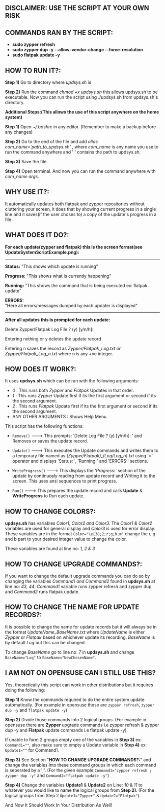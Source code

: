## DISCLAIMER: USE THE SCRIPT AT YOUR OWN RISK

## COMMANDS RAN BY THE SCRIPT:
- **sudo zypper refresh**
- **sudo zypper dup -y --allow-vendor-change --force-resolution**
- **sudo flatpak update -y**

## HOW TO RUN IT?:

**Step 1)** Go to directory where *updsys.sh* is

**Step 2)** Run the command *chmod +x updsys.sh* this allows updsys.sh to be
executable. Now you can run the script using ./updsys.sh from updsys.sh's
directory.

**Additional Steps:(This allows the use of this script anywhere on 
the home system)**

**Step 1)** Open *~/.bashrc* in any editor.
(Remember to make a backup before any changes)

**Step 2)** Go to the end of the file and add 
*alias com_name='path_to_updsys.sh'* , where *com_name* is any name you use 
to run the command anywhere and ' ' contains the path to updsys.sh.

**Step 3)** Save the file.

**Step 4)** Open terminal. And now you can run the command 
anywhere with *com_name args*.

## WHY USE IT?:

It automatically updates both flatpak and zypper repositories without 
cluttering your screen, it does that by showing current progress in a 
single line and it saves(if the user choses to) a copy of the update's 
progress in a file.

## WHAT DOES IT DO?:

**For each update(zypper and flatpak) this is the screen format(see UpdateSystemScriptExample.png):**

-------------------------------------------------------------------------
**Status:** "This shows which update is running"                           
                                                                        
**Progress:** "This shows what is currently happening"                    
                                                                        
**Running:** "This shows the command that is being executed ex: flatpak update"
                                                                        
**ERRORS:**                                                               
"Here all errors/messages dumped by each updater is displayed"

-------------------------------------------------------------------------

**After all updates this is prompted for each update:**

Delete Zypper/Flatpak Log File ? (y) [y/n/h]: 

Entering nothing or y deletes the update record

Entering n saves the record as *Zypper/Flatpak_Log.txt or 
Zypper/Flatpak_Log_n.txt* where n is any +ve integer.

## HOW DOES IT WORK?:

It uses **updsys.sh** which can be ran with the following arguments:
- *0* : This runs both *Zypper* and *Flatpak* Updates in that order.
- *1* : This runs *Zypper* Update first if its the first argument or 
second if its the second argument.
- *2* : This runs *Flatpak* Update first if its the first argument or 
second if its the second argument.
- ANY OTHER ARGUMENTS : Shows Help Menu.

This script has the following functions:

- `Remove()` ---> This prompts: 'Delete Log File ? (y) [y/n/h]: ' and 
	Removes or saves the update record.

- `Update()` ---> 
	This executes the Update commands and writes them to a temporary file 
	named as *(Zypper/Flatpak)_(Log/Log_n).txt* using '>' operator 
	and displays 'Status: ', 'Running:' and 'ERRORS:' sections. 
	
- `WriteProgress()` --->
	This displays the *'Progress:'* section of the update by continuosly 
	reading from update record and Writing it to the screen. This uses 
	ansi sequences to print progress.

- `Run()` --->
	This prepares the update record and calls **Update** & **WriteProgress**
	to Run each update.

## HOW TO CHANGE COLORS?:

**updsys.sh** has variables *Color1, Color2 and Color3*. The *Color1 & Color2* variables
are used for general display and *Color3* is used for error
display. These variables are in the format `Color="\e[38;2;r;g;b;m"`
change the r, g and b part to your desired integer value to change the
color.

These variables are found at line no: *1, 2 & 3*

## HOW TO CHANGE UPGRADE COMMANDS?:

If you want to change the default upgrade commands you can do so by
changing the variables *Command1 and Command2* found in **updsys.sh** at 
line no: *43, 44*. *Command1* variable runs zypper refresh and zypper dup and
*Command2* runs flatpak update.

## HOW TO CHANGE THE NAME FOR UPDATE RECORDS?:

It is possible to change the name for update records but it will
always be in the format *UpdateName_BaseName.txt* where *UpdateName* 
is either *Zypper* or *Flatpak* based on whichever update
its recording. *BaseName* is by default *Log* but this can be changed.

To change *BaseName* go to line no: *7* in **updsys.sh** and change
`BaseName="Log"` to `BaseName="NewChosenName"`.

## I AM NOT ON OPENSUSE CAN I STILL USE THIS?

Yes, theoretically this script can work in other distributions but it requires
doing the following:

**Step 1)** Know the commands required to do the entire system update automatically. 
(For example in opensuse these are `zypper refresh`, `zypper dup -y` and `flatpak update -y`)

**Step 2)** Divide those commands into 2 logical groups. 
(For example in opensuse there are **Zypper** upgrade commands i.e zypper 
refresh & zypper dup -y and **Flatpak** update commands i.e flatpak update -y)

If unable to form 2 groups empty one of the variables in **Step 3)** ex: `Command1=""`,
also make sure to empty a Update variable in **Step 4)** ex: `Update1=""` for Command1.
 
**Step 3)** See Section "**HOW TO CHANGE UPGRADE COMMANDS?:**" and change the
variables into these command groups in which each command is seperated by a ';'.
(For the given example `Command1="zypper refresh ; zypper dup -y"` and `Command2="flatpak
update -y"`)

**Step 4)** Change the variables **Update1** & **Update2** on Line: *10* & *11*
to  whatever you would like to name the logical groups from **Step 2)**.
(For the logical groups from Step 2 `Update1="Zypper"` & `Update2="Flatpak"`).

And Now It Should Work In Your Distribution As Well!
